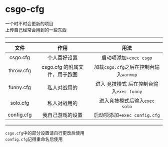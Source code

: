# csgo-cfg
一个时不时会更新的项目  
上传自己经常会用到的一些东西

----

|文件|作用|用法|
|:-:|:-:|:-:|
|csgo.cfg|个人喜好设置|启动项添加`+exec csgo`|
|throw.cfg|csgo.cfg 的附属文件，用于跑图|加载`csgo.cfg`之后在控制台输入`warmup`|
|funny.cfg|私人对战用的|进入 竞技模式 后在控制台输入`exec funny`|
|solo.cfg|私人对战用的|进入竞技模式后输入`exec solo`|
|config.cfg|我自己游戏的设置|启动项添加`+exec config.cfg`|

----
`csgo.cfg`中的部分设置请自行更改后使用  
`config.cfg`记得重命名后使用
